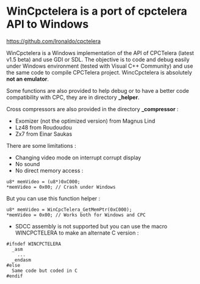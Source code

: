 # WinCpctelera is a port of cpctelera API to Windows
https://github.com/lronaldo/cpctelera

WinCpctelera is a Windows implementation of the API of CPCTelera (latest v1.5 beta) and use GDI or SDL.
The objective is to code and debug easily under Windows environment (tested with Visual C++ Community) and use the same code to compile CPCTelera project. WincCpctelera is absolutely **not an emulator**.

Some functions are also provided to help debug or to have a better code compatibility with CPC, 
they are in directory **_helper**.

Cross compressors are also provided in the directory **_compressor** :
- Exomizer (not the optimized version) from Magnus Lind
- Lz48 from Roudoudou
- Zx7 from Einar Saukas

There are some limitations :
- Changing video mode on interrupt corrupt display
- No sound
- No direct memory access :
```
u8* memVideo = (u8*)0xC000;
*memVideo = 0x00; // Crash under Windows
```

But you can use this function helper :
```
u8* memVideo = WinCpcTelera_GetMemPtr(0xC000);
*memVideo = 0x00; // Works both for Windows and CPC
```

- SDCC assembly is not supported but you can use the macro WINCPCTELERA to make an alternate C version :

```
#ifndef WINCPCTELERA
  _asm
    ...
  _endasm
#else
  Same code but coded in C
#endif
```



